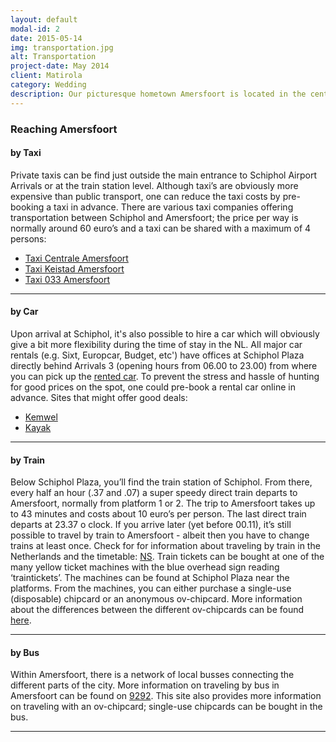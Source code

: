 ```yaml
---
layout: default
modal-id: 2
date: 2015-05-14
img: transportation.jpg
alt: Transportation
project-date: May 2014
client: Matirola
category: Wedding
description: Our picturesque hometown Amersfoort is located in the center of the Netherlands, only a 40 minute train ride away from Schiphol Airport and easily to be reached over road/rail track. 
---
```

### Reaching Amersfoort

#### by Taxi
Private taxis can be find just outside the main entrance to Schiphol Airport Arrivals or at the train station level. Although taxi’s are obviously more expensive than public transport, one can reduce the taxi costs by pre-booking a taxi in advance. There are various taxi companies offering transportation between Schiphol and Amersfoort; the price per way is normally around 60 euro’s and a taxi can be shared with a maximum of 4 persons:

* [Taxi Centrale Amersfoort](http://amersfoorttaxicentrale.nl/content/2013/07/Schiphol-Taxi-Tarieven-regio-Amersfoort)
* [Taxi Keistad Amersfoort](http://www.taxikeistad.nl/en/prices.html)
* [Taxi 033 Amersfoort](http://www.schipholtaxiamersfoort.nl)

* * *

#### by Car
Upon arrival at Schiphol, it's also possible to hire a car which will obviously give a bit more flexibility during the time of stay in the NL. All major car rentals (e.g. Sixt, Europcar, Budget, etc') have offices at Schiphol Plaza directly behind Arrivals 3 (opening hours from 06.00 to 23.00) from where you can pick up the [rented car](http://www.schiphol.nl/Travellers/ToFromSchiphol/CarRental.htm). To prevent the stress and hassle of hunting for good prices on the spot, one could pre-book a rental car online in advance.
Sites that might offer good deals:

* [Kemwel](http://www.kemwel.com)
* [Kayak](http://www.kayak.com)

* * *

#### by Train
Below Schiphol Plaza, you’ll find the train station of Schiphol. From there, every half an hour (.37 and .07) a super speedy direct train departs to Amersfoort, normally from platform 1 or 2. The trip to Amersfoort takes up to 43 minutes and costs about 10 euro’s per person. 
The last direct train departs at 23.37 o clock. If you arrive later (yet before 00.11), it’s still possible to travel by train to Amersfoort - albeit then you have to change trains at least once. Check for for information about traveling by train in the Netherlands and the timetable: [NS](http://www.ns.nl/en/travellers/home).
Train tickets can be bought at one of the many yellow ticket machines with the blue overhead sign reading ‘traintickets’. The machines can be found at Schiphol Plaza near the platforms. From the machines, you can either purchase a single-use (disposable) chipcard or an anonymous ov-chipcard. More information about the differences between the different ov-chipcards can be found [here](https://www.ov-chipkaart.nl/aanvragen/welkekaartpastbiju/toeristen/?taal=en).

* * *

#### by Bus
Within Amersfoort, there is a network of local busses connecting the different parts of the city. More information on traveling by bus in Amersfoort can be found on [9292](http://9292.nl/en). This site also provides more information on traveling with an ov-chipcard; single-use chipcards can be bought in the bus.

---